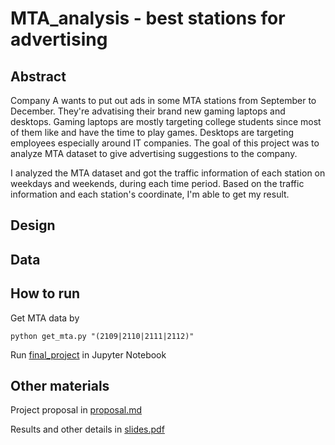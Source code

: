 # MTA_analysis - best stations for advertising

## Abstract
Company A wants to put out ads in some MTA stations from September to December.
They're advatising their brand new gaming laptops and desktops. Gaming laptops
are mostly targeting college students since most of them like and have the time
to play games. Desktops are targeting employees especially around IT companies.
The goal of this project was to analyze MTA dataset to give advertising suggestions
to the company.

I analyzed the MTA dataset and got the traffic information of each station on
weekdays and weekends, during each time period. Based on the traffic information
and each station's coordinate, I'm able to get my result.

## Design

## Data



## How to run

Get MTA data by
```
python get_mta.py "(2109|2110|2111|2112)"
```

Run [final_project](/final_project.ipynb) in Jupyter Notebook

## Other materials

Project proposal in [proposal.md](/proposal.md)

Results and other details in [slides.pdf](/slides.pdf)
